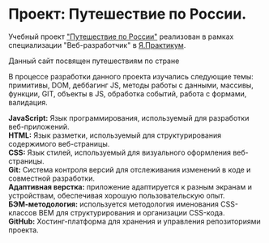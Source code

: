 # Проект: Путешествие по России. 
Учебный проект ["Путешествие по России"]([https://ibragim-ast.github.io/mesto/](https://ibragim-ast.github.io/russian-travel/)) реализован в рамках специализации "Веб-разработчик" в [Я.Практикум](https://practicum.yandex.ru/).  

Данный сайт посвящен путешествиям по стране 

В процессе разработки данного проекта изучались следующие темы: примитивы, DOM, деббагинг JS, методы работы с данными, массивы, функции, GIT, объекты в JS, обработка событий, работа с формами, валидация.

**JavaScript:** Язык программирования, используемый для разработки веб-приложений.  
**HTML:** Язык разметки, используемый для структурирования содержимого веб-страницы.  
**CSS:** Язык стилей, используемый для визуального оформления веб-страницы.  
**Git:** Система контроля версий для отслеживания изменений в коде и совместной разработки.  
**Адаптивная верстка:** приложение адаптируется к разным экранам и устройствам, обеспечивая хорошую пользовательскую опыт.  
**БЭМ-методология:** используется методология именования CSS-классов BEM для структурирования и организации CSS-кода.  
**GitHub:** Хостинг-платформа для хранения и управления репозиториями проекта.





